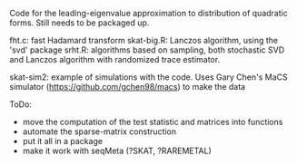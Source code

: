 Code for the leading-eigenvalue approximation to distribution of quadratic forms. Still needs to be packaged up.

fht.c: fast Hadamard transform
skat-big.R: Lanczos algorithm, using the 'svd' package
srht.R: algorithms based on sampling, both stochastic SVD and Lanczos algorithm with randomized trace estimator.

skat-sim2: example of simulations with the code.  Uses Gary Chen's MaCS simulator (https://github.com/gchen98/macs) to make the data

ToDo: 
  - move the computation of the test statistic and matrices into functions
  - automate the sparse-matrix construction
  - put it all in a package
  - make it work with seqMeta (?SKAT, ?RAREMETAL)
  
